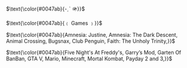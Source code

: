 <p>
$\text{\color{#0047ab}{-ˏˋ 🪖}}$
</p>
<p>
$\text{\color{#0047ab}{﹙ Games ﹚}}$
</p>
<p>
$\text{\color{#0047ab}{Amnesia: Justine, Amnesia: The Dark Descent, Animal Crossing, Bugsnax, Club Penguin, Faith: The Unholy Trinity,}}$
</p>
<p>
$\text{\color{#0047ab}{Five Night's At Freddy's, Garry’s Mod, Garten Of BanBan, GTA V, Mario, Minecraft, Mortal Kombat, Payday 2 and 3,}}$
</p>
